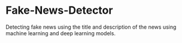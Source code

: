# Fake-News-Detector
 Detecting fake news using the title and description of the news using machine learning and deep learning models.
